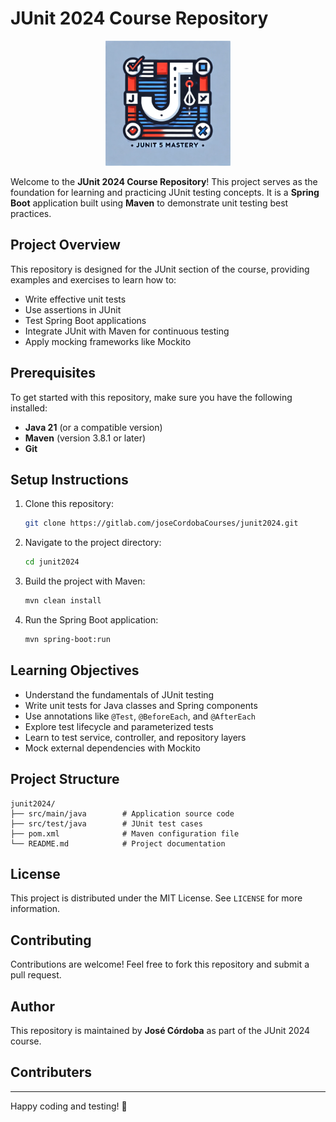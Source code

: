 # JUnit 2024 Course Repository

<p align="center">
  <img src="junit5-Logo.webp" alt="JUnit Logo" width="200">
</p>

Welcome to the **JUnit 2024 Course Repository**! This project serves as the foundation for learning and practicing JUnit testing concepts. It is a **Spring Boot** application built using **Maven** to demonstrate unit testing best practices.

## Project Overview

This repository is designed for the JUnit section of the course, providing examples and exercises to learn how to:
- Write effective unit tests
- Use assertions in JUnit
- Test Spring Boot applications
- Integrate JUnit with Maven for continuous testing
- Apply mocking frameworks like Mockito

## Prerequisites

To get started with this repository, make sure you have the following installed:
- **Java 21** (or a compatible version)
- **Maven** (version 3.8.1 or later)
- **Git**

## Setup Instructions

1. Clone this repository:
   ```bash
   git clone https://gitlab.com/joseCordobaCourses/junit2024.git
   ```
2. Navigate to the project directory:
   ```bash
   cd junit2024
   ```
3. Build the project with Maven:
   ```bash
   mvn clean install
   ```
4. Run the Spring Boot application:
   ```bash
   mvn spring-boot:run
   ```

## Learning Objectives

- Understand the fundamentals of JUnit testing
- Write unit tests for Java classes and Spring components
- Use annotations like `@Test`, `@BeforeEach`, and `@AfterEach`
- Explore test lifecycle and parameterized tests
- Learn to test service, controller, and repository layers
- Mock external dependencies with Mockito

## Project Structure

```plaintext
junit2024/
├── src/main/java        # Application source code
├── src/test/java        # JUnit test cases
├── pom.xml              # Maven configuration file
└── README.md            # Project documentation
```

## License

This project is distributed under the MIT License. See `LICENSE` for more information.

## Contributing

Contributions are welcome! Feel free to fork this repository and submit a pull request.

## Author

This repository is maintained by **José Córdoba** as part of the JUnit 2024 course.

## Contributers



---

Happy coding and testing! 🎉